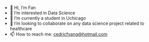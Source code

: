 - 👋 Hi, I’m Fan
- 👀 I’m interested in Data Science
- 🌱 I’m currently a student in Uchicago
- 💞️ I’m looking to collaborate on any data science project related to healthcare
- 📫 How to reach me: cedricfyang@hotmail.com

<!---
Cedricyf/Cedricyf is a ✨ special ✨ repository because its `README.md` (this file) appears on your GitHub profile.
You can click the Preview link to take a look at your changes.
--->
